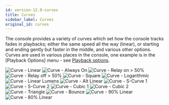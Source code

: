 ```yaml
---
id: version-12.0-curves
title: Curves
sidebar_label: Curves
original_id: curves
---
```


The console provides a variety of curves which set how the console
tracks fades in playbacks; either the same speed all the way (linear),
or starting and ending gently but faster in the middle, and various
other options. Curves are used in various places in the console, one
example is in the \[Playback Options\] menu - see [Playback
options](../playback-options).

![Curve - Linear](/docs/images/image337.png)
![Curve - Always On](/docs/images/image338.png)
![Curve - Relay on > 50%](/docs/images/image339.png)
![Curve - Relay off > 50%](/docs/images/image340.png)
![Curve - Square](/docs/images/image341.png)
![Curve - Logarithmic](/docs/images/image342.png)
![Curve - Linear Lumens](/docs/images/image343.png)
![Curve - Alt Linear](/docs/images/image344.png)
![Curve - S-Curve 1](/docs/images/image345.png)
![Curve - S-Curve 2](/docs/images/image346.png)
![Curve - Cubic 1](/docs/images/image347.png)
![Curve - Cubic 2](/docs/images/image348.png)
![Curve - Triangle](/docs/images/image349.png)
![Curve - Bounce](/docs/images/image350.png)
![Curve - 90% Linear](/docs/images/image351.png)
![Curve - 80% Linear](/docs/images/image352.png)